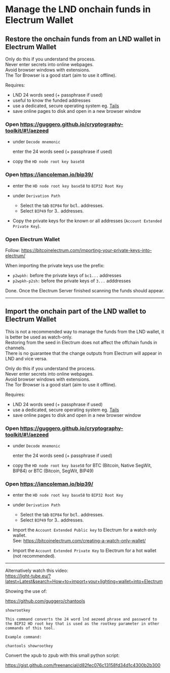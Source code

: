 # Manage the LND onchain funds in Electrum Wallet

## Restore the onchain funds from an LND wallet in Electrum Wallet

Only do this if you understand the process.  
Never enter secrets into online webpages.  
Avoid browser windows with extensions.  
The Tor Browser is a good start (aim to use it offline).

Requires:
* LND 24 words seed (+ passphrase if used)
* useful to know the funded addresses
* use a dedicated, secure operating system eg. [Tails](https://tails.boum.org/)
* save online pages to disk and open in a new browser window

### Open https://guggero.github.io/cryptography-toolkit/#!/aezeed

* under `Decode mnemonic`

    enter the 24 words seed (+ passphrase if used)

* copy the `HD node root key base58`

### Open https://iancoleman.io/bip39/

* enter the `HD node root key base58` to
`BIP32 Root Key`

* under `Derivation Path`

    * Select the tab `BIP84` for bc1.. addresses.
    * Select `BIP49` for 3.. addresses. 

* Copy the private keys for the known or all addresses (`Account Extended Private Key`).

### Open Electrum Wallet

Follow: https://bitcoinelectrum.com/importing-your-private-keys-into-electrum/

When importing the private keys use the prefix:
* `p2wpkh:` before the private keys of `bc1...` addresses
* `p2wpkh-p2sh:` before the private keys of `3...` adddresses

Done. Once the Electrum Server finished scanning the funds should appear.

---

## Import the onchain part of the LND wallet to Electrum Wallet
This is not a recommended way to manage the funds from the LND wallet, it is better be used as watch-only.  
Restoring from the seed in Electrum does not affect the offchain funds in channels.  
There is no guarantee that the change outputs from Electrum will appear in LND and vice versa.

Only do this if you understand the process.  
Never enter secrets into online webpages.  
Avoid browser windows with extensions.  
The Tor Browser is a good start (aim to use it offline).

Requires:
* LND 24 words seed (+ passphrase if used)
* use a dedicated, secure operating system eg. [Tails](https://tails.boum.org/)
* save online pages to disk and open in a new browser window

### Open https://guggero.github.io/cryptography-toolkit/#!/aezeed

* under `Decode mnemonic`

    enter the 24 words seed (+ passphrase if used)

* copy the `HD node root key base58` for BTC (Bitcoin, Native SegWit, BIP84) or BTC (Bitcoin, SegWit, BIP49)

### Open https://iancoleman.io/bip39/

* enter the `HD node root key base58` to
`BIP32 Root Key`

* under `Derivation Path`

    * Select the tab `BIP84` for bc1.. addresses.
    * Select `BIP49` for 3.. addresses. 

* Import the `Account Extended Public key` to Electrum for a watch only wallet.  
See: https://bitcoinelectrum.com/creating-a-watch-only-wallet/

* Import the `Account Extended Private Key` to Electrum for a hot wallet (not recommended).


---

Alternatively watch this video:  
https://light-tube.eu/?latest=Latest&search=How+to+import+your+lighting+wallet+into+Electrum

Showing the use of:

https://github.com/guggero/chantools

```
showrootkey

This command converts the 24 word lnd aezeed phrase and password to the BIP32 HD root key that is used as the rootkey parameter in other commands of this tool.

Example command:

chantools showrootkey
```
Convert the xpub to zpub with this small python script:

https://gist.github.com/freenancial/d82fec076c13158fd34d1c4300b2b300
